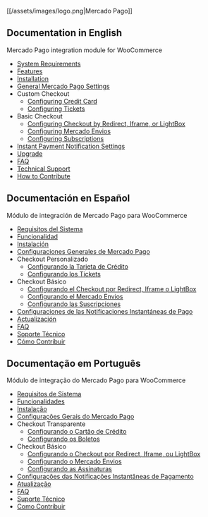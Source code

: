 [[/assets/images/logo.png|Mercado Pago]]

## Documentation in English

Mercado Pago integration module for WooCommerce

* [System Requirements](https://github.com/mercadopago/cart-woocommerce/wiki/System-Requirements)
* [Features](https://github.com/mercadopago/cart-woocommerce/wiki/Features)
* [Installation](https://github.com/mercadopago/cart-woocommerce/wiki/Installation)
* [General Mercado Pago Settings](https://github.com/mercadopago/cart-woocommerce/wiki/General-Mercado-Pago-Settings)
* Custom Checkout
  * [Configuring Credit Card](https://github.com/mercadopago/cart-woocommerce/wiki/Configuring-Credit-Card)
  * [Configuring Tickets](https://github.com/mercadopago/cart-woocommerce/wiki/Configuring-Tickets)
* Basic Checkout
  * [Configuring Checkout by Redirect, Iframe, or LightBox](https://github.com/mercadopago/cart-woocommerce/wiki/Configuring-Checkout-by-Redirect,-Iframe,-or-Lightbox)
  * [Configuring Mercado Envios](https://github.com/mercadopago/cart-woocommerce/wiki/Configuring-Mercado-Envios)
  * [Configuring Subscriptions](https://github.com/mercadopago/cart-woocommerce/wiki/Configuring-Subscriptions)
* [Instant Payment Notification Settings](https://github.com/mercadopago/cart-woocommerce/wiki/Instant-Payment-Notification-Settings)
* [Upgrade](https://github.com/mercadopago/cart-woocommerce/wiki/Upgrade)
* [FAQ](https://github.com/mercadopago/cart-woocommerce/wiki/Faq-English)
* [Technical Support](https://github.com/mercadopago/cart-woocommerce/wiki/Technical-Support)
* [How to Contribute](https://github.com/mercadopago/cart-woocommerce/wiki/How-to-Contribute)

## Documentación en Español

Módulo de integración de Mercado Pago para WooCommerce

* [Requisitos del Sistema](https://github.com/mercadopago/cart-woocommerce/wiki/Requisitos-del-Sistema)
* [Funcionalidad](https://github.com/mercadopago/cart-woocommerce/wiki/Funcionalidad)
* [Instalación](https://github.com/mercadopago/cart-woocommerce/wiki/Instalación)
* [Configuraciones Generales de Mercado Pago](https://github.com/mercadopago/cart-woocommerce/wiki/Configuraciones-Generales-de-Mercado-Pago)
* Checkout Personalizado
  * [Configurando la Tarjeta de Crédito](https://github.com/mercadopago/cart-woocommerce/wiki/Configurando-la-Tarjeta-de-Crédito)
  * [Configurando los Tickets](https://github.com/mercadopago/cart-woocommerce/wiki/Configurando-los-Tickets)
* Checkout Básico
  * [Configurando el Checkout por Redirect, Iframe o LightBox](https://github.com/mercadopago/cart-woocommerce/wiki/Configurando-el-Checkout-por-Redirect,-Iframe-o-LightBox)
  * [Configurando el Mercado Envios](https://github.com/mercadopago/cart-woocommerce/wiki/Configurando-el-Mercado-Envios)
  * [Configurando las Suscripciones](https://github.com/mercadopago/cart-woocommerce/wiki/Configurando-las-Suscripciones)
* [Configuraciones de las Notificaciones Instantáneas de Pago](https://github.com/mercadopago/cart-woocommerce/wiki/Configuraciones-de-las-Notificaciones-Instantáneas-de-Pago)
* [Actualización](https://github.com/mercadopago/cart-woocommerce/wiki/Actualización)
* [FAQ](https://github.com/mercadopago/cart-woocommerce/wiki/FAQ-Spanish)
* [Soporte Técnico](https://github.com/mercadopago/cart-woocommerce/wiki/Soporte-Técnico)
* [Cómo Contribuir](https://github.com/mercadopago/cart-woocommerce/wiki/Cómo-Contribuir)

## Documentação em Português

Módulo de integração do Mercado Pago para WooCommerce

* [Requisitos de Sistema](https://github.com/mercadopago/cart-woocommerce/wiki/Requisitos-de-Sistema)
* [Funcionalidades](https://github.com/mercadopago/cart-woocommerce/wiki/Funcionalidades)
* [Instalação](https://github.com/mercadopago/cart-woocommerce/wiki/Instalação)
* [Configurações Gerais do Mercado Pago](https://github.com/mercadopago/cart-woocommerce/wiki/Configurações-Gerais-do-Mercado-Pago)
* Checkout Transparente
  * [Configurando o Cartão de Crédito](https://github.com/mercadopago/cart-woocommerce/wiki/Configurando-o-Cartão-de-Crédito)
  * [Configurando os Boletos](https://github.com/mercadopago/cart-woocommerce/wiki/Configurando-os-Boletos)
* Checkout Básico
  * [Configurando o Checkout por Redirect, Iframe, ou LightBox](https://github.com/mercadopago/cart-woocommerce/wiki/Configurando-o-Checkout-por-Redirect,-Iframe,-ou-LightBox)
  * [Configurando o Mercado Envios](https://github.com/mercadopago/cart-woocommerce/wiki/Configurando-o-Mercado-Envios)
  * [Configurando as Assinaturas](https://github.com/mercadopago/cart-woocommerce/wiki/Configurando-as-Assinaturas)
* [Configurações das Notificações Instantâneas de Pagamento](https://github.com/mercadopago/cart-woocommerce/wiki/Configurações-das-Notificações-Instantâneas-de-Pagamento)
* [Atualização](https://github.com/mercadopago/cart-woocommerce/wiki/Atualização)
* [FAQ](https://github.com/mercadopago/cart-woocommerce/wiki/FAQ-Portuguese)
* [Suporte Técnico](https://github.com/mercadopago/cart-woocommerce/wiki/Suporte-Técnico)
* [Como Contribuir](https://github.com/mercadopago/cart-woocommerce/wiki/Como-Contribuir)
